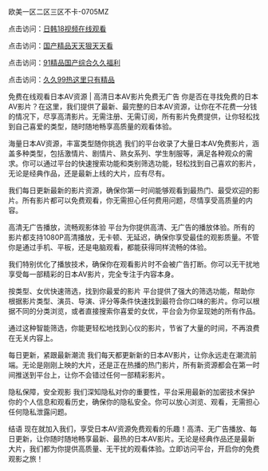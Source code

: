 
欧美一区二区三区不卡-0705MZ


点击访问：<a href="https://cfad.pages.dev/">日韩18视频在线观看</a>

点击访问：<a href="https://bsdf-5f5.pages.dev/">国产精品天天狠天天看</a>

点击访问：<a href="https://rtj-3zo.pages.dev/">91精品国产综合久久福利</a>

点击访问：<a href="https://fdhf-454.pages.dev/">久久99热这里只有精品</a>



免费在线观看日本AV资源 | 高清日本AV影片免费无广告
你是否在寻找免费的日本AV影片？在这里，我们提供了最新、最完整的日本AV资源，让你在不花费一分钱的情况下，尽享高清影片。无需注册、无需订阅，所有影片免费提供，让你轻松找到自己喜爱的类型，随时随地畅享高质量的观看体验。

海量日本AV资源，丰富类型随你挑选
我们的平台收录了大量日本AV免费影片，涵盖多种类型，包括激情片、剧情片、熟女系列、学生制服等，满足各种观众的需求。你可以通过平台的快速搜索功能和类别筛选功能，轻松找到自己喜欢的影片，无论是经典作品，还是最新上线的大片，应有尽有。

我们每日更新最新的影片资源，确保你第一时间能够观看到最热门、最受欢迎的影片。所有影片都可以免费观看，你无需担心任何费用问题，尽情享受高质量的内容。

高清无广告播放，流畅观影体验
平台为你提供高清、无广告的播放体验。所有的影片都支持1080P高清播放，无卡顿、无延迟，确保你享受最佳的观影质量。不管你是通过手机、平板，还是电脑观看，都能获得同样流畅的体验。

我们特别优化了播放技术，确保你在观看影片时不会被广告打断。你可以无干扰地享受每一部精彩的日本AV影片，完全专注于内容本身。

按类型、女优快速筛选，找到你最爱的影片
平台提供了强大的筛选功能，帮助你根据影片类型、演员、导演、评分等条件快速找到最符合你口味的影片。你可以根据不同的分类浏览，或者直接搜索你喜爱的女优，平台会为你呈现她的所有作品。

通过这种智能筛选，你能更轻松地找到心仪的影片，节省了大量的时间，不再浪费在无关内容上。

每日更新，紧跟最新潮流
我们每天都更新新的日本AV影片，让你永远走在潮流前端。无论是刚刚上映的大片，还是正在热播的热门影片，所有新资源都会在第一时间推送到平台上，让你不会错过任何一部精彩影片。

隐私保障，安全观影
我们深知隐私对你的重要性，平台采用最新的加密技术保护你的个人信息和观看历史，确保你的隐私安全。你可以放心浏览、观看，无需担心任何隐私泄露问题。

结语
现在就加入我们，享受日本AV资源免费观看的乐趣！高清、无广告播放、每日更新，让你随时随地畅享最新、最热的日本AV影片。无论是经典作品还是最新大片，我们都为你提供高质量、无干扰的观看体验。立即访问平台，开启你的免费观影之旅！


















<span style="display:none;">[Canonical link]( https://github.com/fir20250705/fir11 ）</span>
